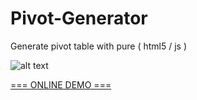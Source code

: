 # Pivot-Generator
Generate pivot table with pure ( html5 / js )

![alt text](http://s8.picofile.com/file/8327396484/pivote_method.gif)

[=== ONLINE DEMO ===](http://htmlpreview.github.io/?https://github.com/abizebel/angular-light-binding/blob/master/demo.html)

